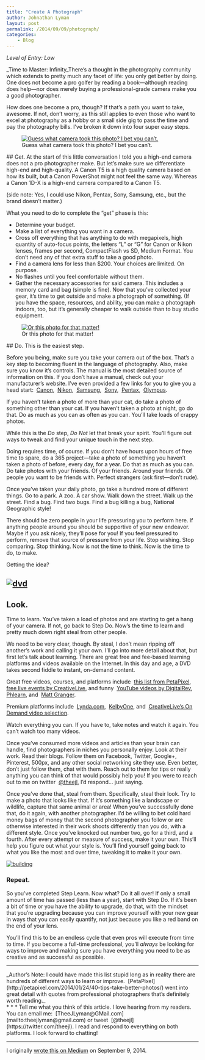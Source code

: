 ```yaml
---
title: "Create A Photograph"
author: Johnathan Lyman
layout: post
permalink: /2014/09/09/photograph/
categories:
    - Blog
---
```


_Level of Entry: Low_

_Time to Master: Infinity_There’s a thought in the photography community which extends to pretty much any facet of life: you only get better by doing. One does not become a pro golfer by reading a book—although reading does help—nor does merely buying a professional-grade camera make you a good photographer.

How does one become a pro, though? If that’s a path you want to take, awesome. If not, don’t worry, as this still applies to even those who want to excel at photography as a hobby or a small side gig to pass the time and pay the photography bills. I’ve broken it down into four super easy steps.

<figure id="attachment_129" style="width: 640px;" class="wp-caption aligncenter"><a href="https://i0.wp.com/johnathanlyman.com/wp-content/uploads/2015/01/F9g2FiPUSyC7IybhyI2p_09.jpg"><img class="wp-image-129 size-large" src="https://i2.wp.com/johnathanlyman.com/wp-content/uploads/2015/01/F9g2FiPUSyC7IybhyI2p_09-1024x680.jpg?resize=640%2C425" alt="Guess what camera took this photo? I bet you can’t." data-recalc-dims="1"></a><figcaption class="wp-caption-text">Guess what camera took this photo? I bet you can’t.</figcaption></figure>## Get.
At the start of this little conversation I told you a high-end camera does not a pro photographer make. But let’s make sure we differentiate high-end and high-quality. A Canon T5 is a high quality camera based on how its built, but a Canon PowerShot might not feel the same way. Whereas a Canon 1D-X is a high-end camera compared to a Canon T5.

(side note: Yes, I could use Nikon, Pentax, Sony, Samsung, etc., but the brand doesn’t matter.)

What you need to do to complete the “get” phase is this:

- Determine your budget.
- Make a list of everything you want in a camera.
- Cross off everything that has anything to do with megapixels, high quantity of auto-focus points, the letters “L” or “G” for Canon or Nikon lenses, frames per second, CompactFlash vs SD, Medium Format. You don’t need any of that extra stuff to take a good photo.
- Find a camera lens for less than $200. Your choices are limited. On purpose.
- No flashes until you feel comfortable without them.
- Gather the necessary accessories for said camera. This includes a memory card and bag (simple is fine).
Now that you’ve collected your gear, it’s time to get outside and make a photograph of something. (If you have the space, resources, and ability, you can make a photograph indoors, too, but it’s generally cheaper to walk outside than to buy studio equipment.

<figure id="attachment_122" style="width: 1024px;" class="wp-caption aligncenter"><a href="https://i0.wp.com/johnathanlyman.com/wp-content/uploads/2015/01/standby.jpg"><img class="wp-image-122 size-large" src="https://i2.wp.com/johnathanlyman.com/wp-content/uploads/2015/01/standby-1024x683.jpg?resize=882%2C588" alt="Or this photo for that matter!" data-recalc-dims="1"></a><figcaption class="wp-caption-text">Or this photo for that matter!</figcaption></figure>## Do.
This is the easiest step.

Before you being, make sure you take your camera out of the box. That’s a key step to becoming fluent in the language of photography. Also, make sure you know it’s controls. The manual is the most detailed source of information on this. If you don’t have a manual, check out your manufacturer’s website. I’ve even provided a few links for you to give you a head start:&nbsp; [Canon](http://www.usa.canon.com/cusa/support/consumer),&nbsp; [Nikon](https://support.nikonusa.com/app/answers/detail/a_id/13948/~/nikon-product-manuals-available-for-download),&nbsp; [Samsung](http://www.samsung.com/us/support/#Digital%20Cameras),&nbsp; [Sony](http://esupport.sony.com/US/p/select-system.pl?DIRECTOR=DOCS),&nbsp; [Pentax](http://www.ricoh-imaging.co.jp/english/support/download_manual.html),&nbsp; [Olympus](http://www.olympusamerica.com/cpg_section/cpg_download_manuals.asp).

If you haven’t taken a photo of more than your cat, do take a photo of something other than your cat. If you haven’t taken a photo at night, go do that. Do as much as you can as often as you can. You’ll take loads of crappy photos.

While this is the&nbsp;_Do_&nbsp;step,&nbsp;_Do Not_&nbsp;let that break your spirit. You’ll figure out ways to tweak and find your unique touch in the next step.

Doing requires time, of course. If you don’t have hours upon hours of free time to spare, do a 365 project—take a photo of something you haven’t taken a photo of before, every day, for a year. Do that as much as you can. Do take photos with your friends. Of your friends. Around your friends. Of people you want to be friends with. Perfect strangers (ask first—don’t rude).

Once you’ve taken your daily photo, go take a hundred more of different things. Go to a park. A zoo. A car show. Walk down the street. Walk up the street. Find a bug. Find two bugs. Find a bug killing a bug, National Geographic style!

There should be zero people in your life pressuring you to perform here. If anything people around you should be supportive of your new endeavor. Maybe if you ask nicely, they’ll pose for you! If you feel pressured to perform, remove that source of pressure from your life. Stop wishing. Stop comparing. Stop thinking. Now is not the time to think. Now is the time to do, to make.

Getting the idea?

## [![dvd](https://i1.wp.com/johnathanlyman.com/wp-content/uploads/2015/01/dvd-1024x683.jpg?fit=882%2C882)](https://i0.wp.com/johnathanlyman.com/wp-content/uploads/2015/01/dvd.jpg)
## Look.
Time to learn. You’ve taken a load of photos and are starting to get a hang of your camera. If not, go back to Step Do. Now’s the time to learn and pretty much down right steal from other people.

We need to be very clear, though. By steal, I don’t mean ripping off another’s work and calling it your own. I’ll go into more detail about that, but first let’s talk about learning. There are great free and fee-based learning platforms and videos available on the Internet. In this day and age, a DVD takes second fiddle to instant, on-demand content.

Great free videos, courses, and platforms include&nbsp; [this list from PetaPixel](http://petapixel.com/2014/07/03/best-free-online-photography-courses-tutorials/),&nbsp; [free live events by CreativeLive](https://www.creativelive.com/photography), and funny&nbsp; [YouTube videos by DigitalRev](https://www.youtube.com/user/DigitalRevCom),&nbsp; [Phlearn](https://www.youtube.com/user/PhlearnLLC), and&nbsp; [Matt Granger](https://www.youtube.com/user/thatnikonguy).

Premium platforms include&nbsp; [Lynda.com](http://www.lynda.com/Photography-training-tutorials/70-0.html?bnr=NMHP_blocks),&nbsp; [KelbyOne](http://kelbyone.com/), and&nbsp; [CreativeLive’s On Demand video selection](https://www.creativelive.com/photography).

Watch everything you can. If you have to, take notes and watch it again. You can’t watch too many videos.

Once you’ve consumed more videos and articles than your brain can handle, find photographers in niches you personally enjoy. Look at their work. Read their blogs. Follow them on Facebook, Twitter, Google+, Pinterest, 500px, and any other social networking site they use. Even better, don’t just follow them, chat with them. Reach out to them for tips or really anything you can think of that would possibly help you! If you were to reach out to me on twitter&nbsp; [@theejl](https://twitter.com/theejl), I’d respond… just saying.

Once you’ve done that, steal from them. Specifically, steal their look. Try to make a photo that looks like that. If it’s something like a landscape or wildlife, capture that same animal or area! When you’ve successfully done that, do it again, with another photographer. I’d be willing to bet cold hard money bags of money that the second photographer you follow or are otherwise interested in their work shoots differently than you do, with a different style. Once you’ve knocked out number two, go for a third, and a fourth. After every attempt or measure of success, make it your own. This’ll help you figure out what your style is. You’ll find yourself going back to what you like the most and over time, tweaking it to make it your own.

[![building](https://i2.wp.com/johnathanlyman.com/wp-content/uploads/2015/01/building-1024x683.jpg?fit=882%2C882)](https://i2.wp.com/johnathanlyman.com/wp-content/uploads/2015/01/building.jpg)

### Repeat.
So you’ve completed Step Learn. Now what? Do it all over! If only a small amount of time has passed (less than a year), start with Step Do. If it’s been a bit of time or you have the ability to upgrade, do that, with the mindset that you’re upgrading because you can improve yourself with your new gear in ways that you can easily quantify, not just because you like a red band on the end of your lens.

You’ll find this to be an endless cycle that even pros will execute from time to time. If you become a full-time professional, you’ll&nbsp;_always_&nbsp;be looking for ways to improve and making sure you have everything you need to be as creative and as successful as possible.

* * *
<section></section>_Author’s Note: I could have made this list stupid long as in reality there are hundreds of different ways to learn or improve.&nbsp; [PetaPixel](http://petapixel.com/2014/01/24/40-tips-take-better-photos/)&nbsp;went into great detail with quotes from professional photographers that’s definitely worth reading._

<section class=" section--last"></section>* * *
Tell me what you think of this article. I love hearing from my readers. You can email me:&nbsp; [TheeJLyman@GMail.com](mailto:theejlyman@gmail.com)&nbsp;or tweet&nbsp; [@theejl](https://twitter.com/theejl). I read and respond to everything on both platforms. I look forward to chatting!

* * *
I originally [wrote this on Medium](https://medium.com/@jlyman/create-a-photograph-ca87c78afbac) on September 9, 2014.

